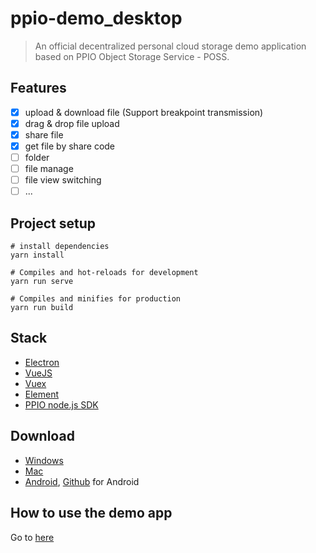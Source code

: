 # ppio-demo_desktop
> An official decentralized personal cloud storage demo application based on PPIO Object Storage Service - POSS.

## Features
- [x] upload & download file (Support breakpoint transmission)
- [x] drag & drop file upload
- [x] share file
- [x] get file by share code
- [ ] folder
- [ ] file manage
- [ ] file view switching
- [ ] ...

## Project setup
```
# install dependencies
yarn install

# Compiles and hot-reloads for development
yarn run serve

# Compiles and minifies for production
yarn run build
```

## Stack
- [Electron](https://electronjs.org/)
- [VueJS](https://vuejs.org/)
- [Vuex](https://vuex.vuejs.org/)
- [Element](https://element.eleme.io/#/)
- [PPIO node.js SDK](https://github.com/ppio/ppio-sdk-js)

## Download
- [Windows](https://github.com/PPIO/ppio-demo-desktop/releases)
- [Mac](https://github.com/PPIO/ppio-demo-desktop/releases)
- [Android](https://github.com/PPIO/ppio-demo-android/releases), [Github](https://github.com/PPIO/ppio-demo-android) for Android

## How to use the demo app
Go to [here](https://www.pp.io/docs/how_to_use_ppio_demo.html)

